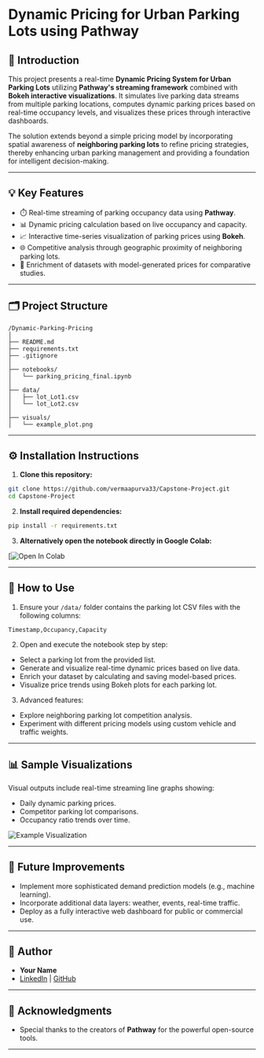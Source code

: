 # Dynamic Pricing for Urban Parking Lots using Pathway

## 📖 Introduction

This project presents a real-time **Dynamic Pricing System for Urban Parking Lots** utilizing **Pathway's streaming framework** combined with **Bokeh interactive visualizations**. It simulates live parking data streams from multiple parking locations, computes dynamic parking prices based on real-time occupancy levels, and visualizes these prices through interactive dashboards.

The solution extends beyond a simple pricing model by incorporating spatial awareness of **neighboring parking lots** to refine pricing strategies, thereby enhancing urban parking management and providing a foundation for intelligent decision-making.

---

## 💡 Key Features

- ⏱️ Real-time streaming of parking occupancy data using **Pathway**.
- 📊 Dynamic pricing calculation based on live occupancy and capacity.
- 📈 Interactive time-series visualization of parking prices using **Bokeh**.
- 🌐 Competitive analysis through geographic proximity of neighboring parking lots.
- 📃 Enrichment of datasets with model-generated prices for comparative studies.

---

## 🗂 Project Structure

```
/Dynamic-Parking-Pricing
│
├── README.md
├── requirements.txt
├── .gitignore
│
├── notebooks/
│   └── parking_pricing_final.ipynb
│
├── data/
│   ├── lot_Lot1.csv
│   └── lot_Lot2.csv
│
├── visuals/
│   └── example_plot.png
```

---

## ⚙️ Installation Instructions

1. **Clone this repository:**
```bash
git clone https://github.com/vermaapurva33/Capstone-Project.git
cd Capstone-Project
```

2. **Install required dependencies:**
```bash
pip install -r requirements.txt
```

3. **Alternatively open the notebook directly in Google Colab:**

[![Open In Colab](https://colab.research.google.com/drive/1aRJvoFSmb1ybCk5BkEvR9OuLa_fhJmoc?usp=sharing)

---

## 📅 How to Use

1. Ensure your `/data/` folder contains the parking lot CSV files with the following columns:
```
Timestamp,Occupancy,Capacity
```

2. Open and execute the notebook step by step:

- Select a parking lot from the provided list.
- Generate and visualize real-time dynamic prices based on live data.
- Enrich your dataset by calculating and saving model-based prices.
- Visualize price trends using Bokeh plots for each parking lot.

3. Advanced features:
- Explore neighboring parking lot competition analysis.
- Experiment with different pricing models using custom vehicle and traffic weights.

---

## 📊 Sample Visualizations

Visual outputs include real-time streaming line graphs showing:

- Daily dynamic parking prices.
- Competitor parking lot comparisons.
- Occupancy ratio trends over time.

![Example Visualization](visuals/example_plot.png)

---

## 🔮 Future Improvements

- Implement more sophisticated demand prediction models (e.g., machine learning).
- Incorporate additional data layers: weather, events, real-time traffic.
- Deploy as a fully interactive web dashboard for public or commercial use.

---

## 👤 Author

- **Your Name**  
- [LinkedIn](https://www.linkedin.com/in/apurva-verma-04aab1318) | [GitHub](https://github.com/vermaapurva33)

---

## 📍 Acknowledgments

- Special thanks to the creators of **Pathway** for the powerful open-source tools.

---
